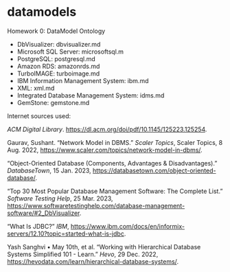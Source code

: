 # datamodels
Homework 0: DataModel Ontology

* DbVisualizer: dbvisualizer.md
* Microsoft SQL Server: microsoftsql.m
* PostgreSQL: postgresql.md
* Amazon RDS: amazonrds.md
* TurboIMAGE: turboimage.md
* IBM Information Management System: ibm.md
* XML: xml.md
* Integrated Database Management System: idms.md
* GemStone: gemstone.md

Internet sources used:

*ACM Digital Library*. https://dl.acm.org/doi/pdf/10.1145/125223.125254. 

Gaurav, Sushant. “Network Model in DBMS.” *Scaler Topics*, Scaler Topics, 8 Aug. 2022, https://www.scaler.com/topics/network-model-in-dbms/. 

“Object-Oriented Database (Components, Advantages &amp; Disadvantages).” *DatabaseTown*, 15 Jan. 2023, https://databasetown.com/object-oriented-database/. 

“Top 30 Most Popular Database Management Software: The Complete List.” *Software Testing Help*, 25 Mar. 2023, https://www.softwaretestinghelp.com/database-management-software/#2_DbVisualizer. 

“What Is JDBC?” *IBM*, https://www.ibm.com/docs/en/informix-servers/12.10?topic=started-what-is-jdbc. 

Yash Sanghvi • May 10th, et al. “Working with Hierarchical Database Systems Simplified 101 - Learn.” *Hevo*, 29 Dec. 2022, https://hevodata.com/learn/hierarchical-database-systems/. 